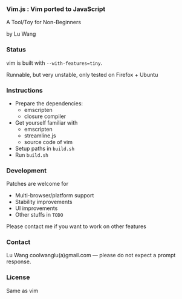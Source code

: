 ### Vim.js : Vim ported to JavaScript

A Tool/Toy for Non-Beginners

by Lu Wang

### Status

vim is built with `--with-features=tiny`.

Runnable, but very unstable, only tested on Firefox + Ubuntu

### Instructions

- Prepare the dependencies:
  - emscripten
  - closure compiler
- Get yourself familiar with
  - emscripten
  - streamline.js
  - source code of vim
- Setup paths in `build.sh`
- Run `build.sh`

### Development

Patches are welcome for
- Multi-browser/platform support
- Stability improvements
- UI improvements
- Other stuffs in `TODO`

Please contact me if you want to work on other features

### Contact

Lu Wang coolwanglu(a)gmail.com &mdash; please do not expect a prompt response.

### License
Same as vim




